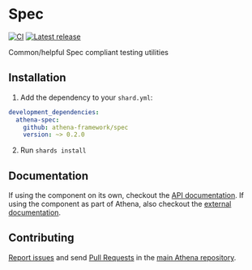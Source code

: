 # Spec

[![CI](https://github.com/athena-framework/athena/workflows/CI/badge.svg)](https://github.com/athena-framework/athena/actions/workflows/ci.yml)
[![Latest release](https://img.shields.io/github/release/athena-framework/spec.svg)](https://github.com/athena-framework/spec/releases)

Common/helpful Spec compliant testing utilities

## Installation

1. Add the dependency to your `shard.yml`:

```yaml
development_dependencies:
  athena-spec:
    github: athena-framework/spec
    version: ~> 0.2.0
```

2. Run `shards install`

## Documentation

If using the component on its own, checkout the [API documentation](https://athenaframework.org/Spec).
If using the component as part of Athena, also checkout the [external documentation](https://athenaframework.org/components/spec).

## Contributing

[Report issues](https://github.com/athena-framework/athena/issues) and send [Pull Requests](https://github.com/athena-framework/athena/pulls) in the [main Athena repository](https://github.com/athena-framework/athena).
